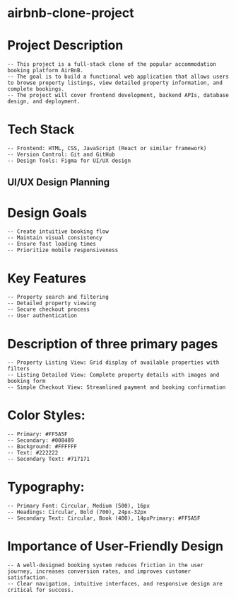 # airbnb-clone-project

 # Project Description
    -- This project is a full-stack clone of the popular accommodation booking platform AirBnB. 
    -- The goal is to build a functional web application that allows users to browse property listings, view detailed property information, and complete bookings.
    -- The project will cover frontend development, backend APIs, database design, and deployment.  

# Tech Stack

    -- Frontend: HTML, CSS, JavaScript (React or similar framework)
    -- Version Control: Git and GitHub
    -- Design Tools: Figma for UI/UX design

## UI/UX Design Planning

  # Design Goals
  
    -- Create intuitive booking flow
    -- Maintain visual consistency
    -- Ensure fast loading times
    -- Prioritize mobile responsiveness
    
  # Key Features
  
    -- Property search and filtering
    -- Detailed property viewing
    -- Secure checkout process
    -- User authentication
    
  # Description of three primary pages
  
    -- Property Listing View: Grid display of available properties with filters
    -- Listing Detailed View: Complete property details with images and booking form
    -- Simple Checkout View: Streamlined payment and booking confirmation

  # Color Styles:

    -- Primary: #FF5A5F
    -- Secondary: #008489
    -- Background: #FFFFFF
    -- Text: #222222
    -- Secondary Text: #717171
  # Typography:
  
    -- Primary Font: Circular, Medium (500), 16px
    -- Headings: Circular, Bold (700), 24px-32px
    -- Secondary Text: Circular, Book (400), 14pxPrimary: #FF5A5F

  # Importance of User-Friendly Design

    -- A well-designed booking system reduces friction in the user journey, increases conversion rates, and improves customer satisfaction. 
    -- Clear navigation, intuitive interfaces, and responsive design are critical for success.


